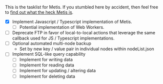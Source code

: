 This is the tasklist for Metis. If you stumbled here by accident, then feel free to [find out what the heck Metis is](https://github.com/StroblIndustries/Metis/blob/master/Readme.md).

- [x] Implement Javascript / Typescript implementation of Metis.
  - [ ] Potential implementation of Web Workers.
- [ ] Deprecate FTP in favor of local-to-local actions that leverage the same callback used for JS / Typescript implementations.
- [ ] Optional automated multi-node backup
  - Set by new key / value pair in individual nodes within nodeList.json
- [ ] Implement SQL-like query capability
  - [ ] Implement for writing data
  - [ ] Implement for reading data
  - [ ] Implement for updating / altering data
  - [ ] Implement for deleting data
